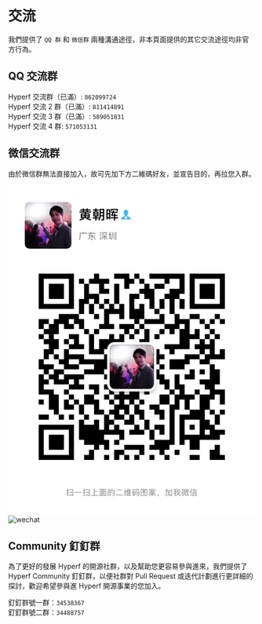 # 交流

我們提供了 `QQ 群` 和 `微信群` 兩種溝通途徑，非本頁面提供的其它交流途徑均非官方行為。

## QQ 交流群

Hyperf 交流群（已滿）: `862099724`   
Hyperf 交流 2 群（已滿）: `811414891`   
Hyperf 交流 3 群（已滿）: `589051831`   
Hyperf 交流 4 群: `571053131`

## 微信交流群

由於微信群無法直接加入，故可先加下方二維碼好友，並宣告目的，再拉您入群。

![wechat](imgs/wechat.jpg ':size=375')
![wechat](https://foruda.gitee.com/images/1697082615411352318/859339ce_775029.jpeg ':size=375')

## Community 釘釘群

為了更好的發展 Hyperf 的開源社群，以及幫助您更容易參與進來，我們提供了 Hyperf Community 釘釘群，以便社群對 Pull Request 或迭代計劃進行更詳細的探討，歡迎希望參與進 Hyperf 開源事業的您加入。

釘釘群號一群：`34538367`   
釘釘群號二群：`34488757`
